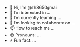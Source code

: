 - 👋 Hi, I’m @zh8650gmai
- 👀 I’m interested in ...
- 🌱 I’m currently learning ...
- 💞️ I’m looking to collaborate on ...
- 📫 How to reach me ...
- 😄 Pronouns: ...
- ⚡ Fun fact: ...

<!---
zh8650gmai/zh8650gmai is a ✨ special ✨ repository because its `README.md` (this file) appears on your GitHub profile.
You can click the Preview link to take a look at your changes.
--->
